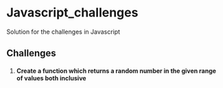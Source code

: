 # Javascript_challenges
Solution for the challenges in Javascript

## Challenges
1. #### Create a function which returns a random number in the given range of values both inclusive
